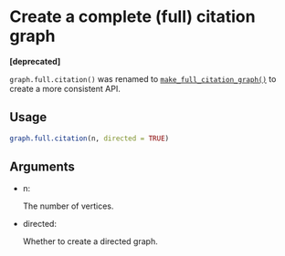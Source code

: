 # Create a complete (full) citation graph

**\[deprecated\]**

`graph.full.citation()` was renamed to
[`make_full_citation_graph()`](https://r.igraph.org/reference/make_full_citation_graph.md)
to create a more consistent API.

## Usage

``` r
graph.full.citation(n, directed = TRUE)
```

## Arguments

- n:

  The number of vertices.

- directed:

  Whether to create a directed graph.
